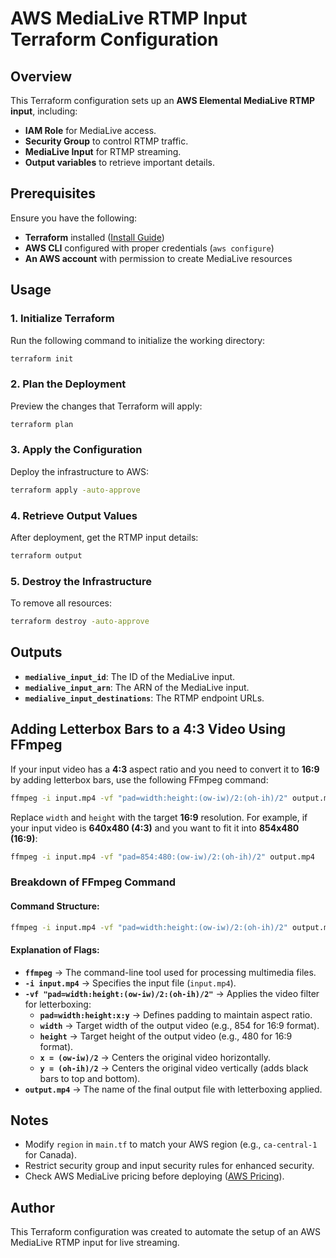 # AWS MediaLive RTMP Input Terraform Configuration

## Overview
This Terraform configuration sets up an **AWS Elemental MediaLive RTMP input**, including:
- **IAM Role** for MediaLive access.
- **Security Group** to control RTMP traffic.
- **MediaLive Input** for RTMP streaming.
- **Output variables** to retrieve important details.

## Prerequisites
Ensure you have the following:
- **Terraform** installed ([Install Guide](https://developer.hashicorp.com/terraform/tutorials/aws-get-started/install-cli))
- **AWS CLI** configured with proper credentials (`aws configure`)
- **An AWS account** with permission to create MediaLive resources

## Usage

### 1. Initialize Terraform
Run the following command to initialize the working directory:
```sh
terraform init
```

### 2. Plan the Deployment
Preview the changes that Terraform will apply:
```sh
terraform plan
```

### 3. Apply the Configuration
Deploy the infrastructure to AWS:
```sh
terraform apply -auto-approve
```

### 4. Retrieve Output Values
After deployment, get the RTMP input details:
```sh
terraform output
```

### 5. Destroy the Infrastructure
To remove all resources:
```sh
terraform destroy -auto-approve
```

## Outputs
- **`medialive_input_id`**: The ID of the MediaLive input.
- **`medialive_input_arn`**: The ARN of the MediaLive input.
- **`medialive_input_destinations`**: The RTMP endpoint URLs.

## Adding Letterbox Bars to a 4:3 Video Using FFmpeg
If your input video has a **4:3** aspect ratio and you need to convert it to **16:9** by adding letterbox bars, use the following FFmpeg command:

```sh
ffmpeg -i input.mp4 -vf "pad=width:height:(ow-iw)/2:(oh-ih)/2" output.mp4
```

Replace `width` and `height` with the target **16:9** resolution. For example, if your input video is **640x480 (4:3)** and you want to fit it into **854x480 (16:9)**:

```sh
ffmpeg -i input.mp4 -vf "pad=854:480:(ow-iw)/2:(oh-ih)/2" output.mp4
```

### Breakdown of FFmpeg Command

#### **Command Structure:**
```sh
ffmpeg -i input.mp4 -vf "pad=width:height:(ow-iw)/2:(oh-ih)/2" output.mp4
```

#### **Explanation of Flags:**

- **`ffmpeg`** → The command-line tool used for processing multimedia files.
- **`-i input.mp4`** → Specifies the input file (`input.mp4`).
- **`-vf "pad=width:height:(ow-iw)/2:(oh-ih)/2"`** → Applies the video filter for letterboxing:
  - **`pad=width:height:x:y`** → Defines padding to maintain aspect ratio.
  - **`width`** → Target width of the output video (e.g., 854 for 16:9 format).
  - **`height`** → Target height of the output video (e.g., 480 for 16:9 format).
  - **`x = (ow-iw)/2`** → Centers the original video horizontally.
  - **`y = (oh-ih)/2`** → Centers the original video vertically (adds black bars to top and bottom).
- **`output.mp4`** → The name of the final output file with letterboxing applied.

## Notes
- Modify `region` in `main.tf` to match your AWS region (e.g., `ca-central-1` for Canada).
- Restrict security group and input security rules for enhanced security.
- Check AWS MediaLive pricing before deploying ([AWS Pricing](https://aws.amazon.com/medialive/pricing/)).

## Author
This Terraform configuration was created to automate the setup of an AWS MediaLive RTMP input for live streaming.

